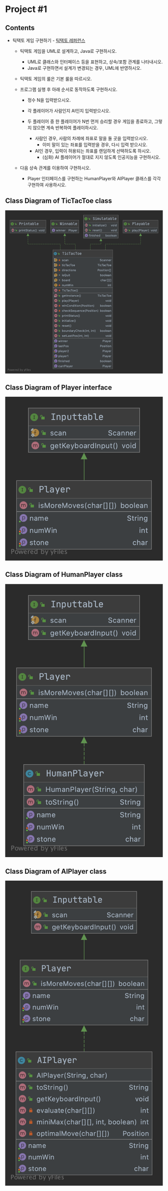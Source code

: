 # Project #1

## Contents

- 틱택토 게임 구현하기 - [틱택토 레퍼런스](https://ko.wikipedia.org/wiki/%ED%8B%B1%ED%83%9D%ED%86%A0)
  - 틱택토 게임을 UML로 설계하고, Java로 구현하시오.
    - UML로 클래스와 인터페이스 등을 표현하고, 상속/포함 관계를 나타내시오.
    - Java로 구현하면서 설계가 변경되는 경우, UML에 반영하시오.

  - 틱택토 게임의 룰은 기본 룰을 따르시오.

  - 프로그램 실행 후 아래 순서로 동작하도록 구현하시오.

    - 정수 N을 입력받으시오.
    - 각 플레이어가 사람인지 AI인지 입력받으시오.
    - 두 플레이어 중 한 플레이어가 N번 먼저 승리할 경우 게임을 종료하고, 그렇지 않으면 계속 반복하여 플레이하시오.

      - 사람인 경우, 사람의 차례에 좌표로 말을 둘 곳을 입력받으시오.
        - 이미 말이 있는 좌표를 입력받을 경우, 다시 입력 받으시오.
      - AI인 경우, 입력이 허용되는 좌표를 랜덤하게 선택하도록 하시오.
        - (심화) AI 플레이어가 절대로 지지 않도록 인공지능을 구현하시오.

  - 다음 상속 관계를 이용하여 구현하시오.
    - Player 인터페이스를 구현하는 HumanPlayer와 AIPlayer 클래스를 각각 구현하여 사용하시오.

## Class Diagram of TicTacToe class 

![TicTacToe class](./TicTacToe.png)

## Class Diagram of Player interface

![Player interface](./Player.png)

## Class Diagram of HumanPlayer class

![HumanPlayer class](./HumanPlayer.png)

## Class Diagram of AIPlayer class

![AIPlayer class](./AIPlayer.png)

